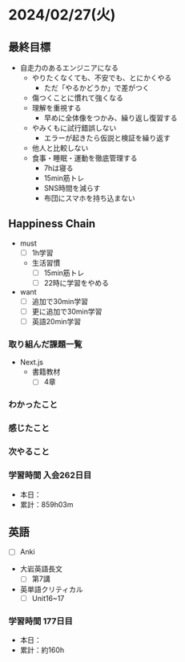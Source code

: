 # 2024/02/27(火)

## 最終目標

- 自走力のあるエンジニアになる
  - やりたくなくても、不安でも、とにかくやる
    - ただ「やるかどうか」で差がつく
  - 傷つくことに慣れて強くなる
  - 理解を重視する
    - 早めに全体像をつかみ、繰り返し復習する
  - やみくもに試行錯誤しない
    - エラーが起きたら仮説と検証を繰り返す
  - 他人と比較しない
  - 食事・睡眠・運動を徹底管理する
    - 7hは寝る
    - 15min筋トレ
    - SNS時間を減らす
    - 布団にスマホを持ち込まない

## Happiness Chain

- must
  - [ ] 1h学習
  - 生活習慣
    - [ ] 15min筋トレ
    - [ ] 22時に学習をやめる
- want
  - [ ] 追加で30min学習
  - [ ] 更に追加で30min学習
  - [ ] 英語20min学習

### 取り組んだ課題一覧

- Next.js
  - 書籍教材
    - [ ] 4章

### わかったこと

### 感じたこと

### 次やること

### 学習時間 入会262日目

- 本日：
- 累計：859h03m

## 英語

- [ ] Anki
- 大岩英語長文
  - [ ] 第7講
- 英単語クリティカル
  - [ ] Unit16~17

### 学習時間 177日目

- 本日：
- 累計：約160h
